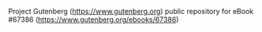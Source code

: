 Project Gutenberg (https://www.gutenberg.org) public repository for
eBook #67386 (https://www.gutenberg.org/ebooks/67386)
